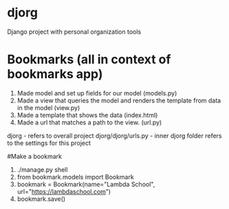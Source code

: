# djorg
Django project with personal organization tools

# Bookmarks (all in context of bookmarks app)
1. Made model and set up fields for our model (models.py)
2. Made a view that queries the model and renders the template from data in the model (view.py)
3. Made a template that shows the data (index.html)
4. Made a url that matches a path to the view. (url.py)

djorg - refers to overall project
djorg/djorg/urls.py - inner djorg folder refers to the settings for this project

#Make a bookmark
1. ./manage.py shell
2. from bookmark.models import Bookmark
3. bookmark = Bookmark(name="Lambda School", url="https://lambdaschool.com")
4. bookmark.save()
